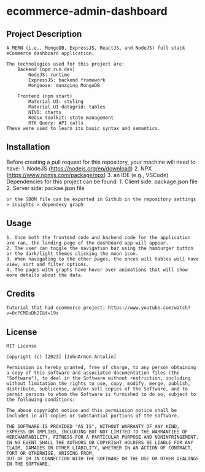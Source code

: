 # ecommerce-admin-dashboard

## Project Description 
    A MERN (i.e., MongoDB, ExpressJS, ReactJS, and NodeJS) full stack eCommerce dashboard application. 

    The technologies used for this project are:
        Backend (npm run dev)
            NodeJS: runtime
            ExpressJS: backend framework
            Mongoose: managing MongoDB

        Frontend (npm start)
            Material UI: styling
            Material UI datagrid: tables
            NIVO: charts
            Redux toolkit: state management
            RTK Query: API calls
    These were used to learn its basic syntax and semantics.

## Installation
Before creating a pull request for this repository, your machine will need to have:
    1. NodeJS (https://nodejs.org/en/download)
    2. NPX (https://www.npmjs.com/package/npx)
    3. an IDE (e.g., VSCode)
Dependencies for this project can be found:
    1. Client side: package.json file
    2. Server side: packae.json file

    or the SBOM file can be exported in Github in the repository settings > insights > dependecy graph

## Usage
    1. Once both the frontend code and backend code for the application are ran, the landing page of the dashboard app will appear.
    2. The user can toggle the navigation bar using the hamburger button or the dark/light themes clicking the moon icon.
    3. When navigating to the other pages, the onces will tables will have view, sort and filter options.
    4. The pages with graphs have hover over animations that will show more details about the data.

## Credits
    Tutorial that had ecommerce project: https://www.youtube.com/watch?v=0cPCMIuDk2I&t=19s

## License 
    MIT License

    Copyright (c) [2023] [JohnArmon Antolin]

    Permission is hereby granted, free of charge, to any person obtaining a copy of this software and associated documentation files (the "Software"), to deal in the Software without restriction, including without limitation the rights to use, copy, modify, merge, publish, distribute, sublicense, and/or sell copies of the Software, and to permit persons to whom the Software is furnished to do so, subject to the following conditions:

    The above copyright notice and this permission notice shall be included in all copies or substantial portions of the Software.

    THE SOFTWARE IS PROVIDED "AS IS", WITHOUT WARRANTY OF ANY KIND, EXPRESS OR IMPLIED, INCLUDING BUT NOT LIMITED TO THE WARRANTIES OF MERCHANTABILITY, FITNESS FOR A PARTICULAR PURPOSE AND NONINFRINGEMENT. IN NO EVENT SHALL THE AUTHORS OR COPYRIGHT HOLDERS BE LIABLE FOR ANY CLAIM, DAMAGES OR OTHER LIABILITY, WHETHER IN AN ACTION OF CONTRACT, TORT OR OTHERWISE, ARISING FROM,
    OUT OF OR IN CONNECTION WITH THE SOFTWARE OR THE USE OR OTHER DEALINGS IN THE SOFTWARE.